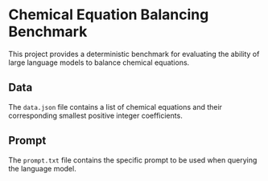 # Chemical Equation Balancing Benchmark

This project provides a deterministic benchmark for evaluating the ability of large language models to balance chemical equations.

## Data

The `data.json` file contains a list of chemical equations and their corresponding smallest positive integer coefficients.

## Prompt

The `prompt.txt` file contains the specific prompt to be used when querying the language model.

